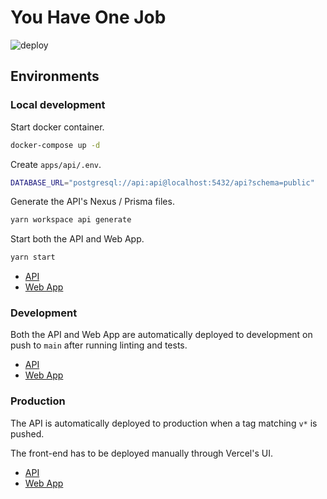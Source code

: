 # You Have One Job

![deploy](https://github.com/Moeriki/youhaveonejob/workflows/deploy/badge.svg)

## Environments

### Local development

Start docker container.

```sh
docker-compose up -d
```

Create `apps/api/.env`.

```sh
DATABASE_URL="postgresql://api:api@localhost:5432/api?schema=public"
```

Generate the API's Nexus / Prisma files.

```sh
yarn workspace api generate
```

Start both the API and Web App.

```sh
yarn start
```

- [API](http://localhost:4000)
- [Web App](http://localhost:4200)

### Development

Both the API and Web App are automatically deployed to development on push to `main` after running linting and tests.

- [API](https://oaobhbrxqk.execute-api.eu-west-1.amazonaws.com/dev/graphql)
- [Web App](https://preview.youhaveonejob.app)

### Production

The API is automatically deployed to production when a tag matching `v*` is pushed.

The front-end has to be deployed manually through Vercel's UI.

- [API](https://f2c6wj1yai.execute-api.eu-west-1.amazonaws.com/prod/graphql)
- [Web App](https://youhaveonejob.app)
